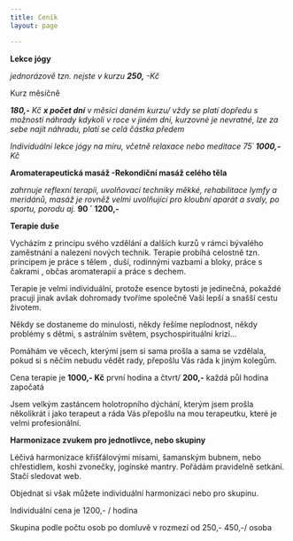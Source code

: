 ```yaml
---
title: Ceník
layout: page

---
```

**Lekce jógy** 

_jednorázově tzn. nejste v kurzu **250,** -Kč_

Kurz měsíčně 

 **_180,-_**  _Kč **x počet dní** v měsíci daném kurzu/ vždy se platí dopředu s možností náhrady kdykoli v roce v jiném dni, kurzovné je nevratné, lze za sebe najít náhradu, platí se celá částka předem_

_Individuální lekce jógy na míru, včetně relaxace nebo meditace 75´ **1000,-** Kč_

**Aromaterapeutická masáž -Rekondiční masáž celého těla**

_zahrnuje reflexní terapii, uvolňovací techniky měkké, rehabilitace lymfy a meridánů, masáž je rovněž velmi uvolňující pro kloubní aparát a svaly, po sportu, porodu aj._  **90 ´ 1200,-**

**Terapie duše** 

Vycházím z principu svého vzdělání a dalších kurzů v rámci bývalého zaměstnání a nalezení nových technik. Terapie probíhá celostně tzn. principem je práce s tělem , duší, rodinnými vazbami a bloky, práce s čakrami , občas aromaterapií a práce s dechem.

 Terapie je velmi individuální, protože esence bytosti je jedinečná, pokaždé pracuji jinak avšak dohromady tvoříme společně Vaši lepší a snašší cestu životem.

Někdy se dostaneme do minulosti, někdy řešíme neplodnost, někdy problémy s dětmi, s astrálním světem, psychospirituální krizí...

Pomáhám ve věcech, kterými jsem si sama prošla a sama se vzdělala, pokud si s něčím nebudu vědět rady, přepošlu Vás ráda k jiným kolegům.

Cena terapie je **1000,- Kč** první hodina a čtvrt/ **200,-** každá půl hodina započatá

Jsem velkým zastáncem holotropního dýchání, kterým jsem prošla několikrát i jako terapeut a ráda Vás přepošlu na mou terapeutku, které je velmi profesionální.

**Harmonizace zvukem pro jednotlivce, nebo skupiny**

Léčivá harmonizace křišťálovými mísami, šamanským bubnem, nebo chřestidlem, koshi zvonečky, jogínské mantry. Pořádám pravidelně setkání. Stačí sledovat web.

Objednat si však můžete individuální harmonizaci nebo pro skupinu. 

Individuální cena je 1200,- / hodina

Skupina podle počtu osob po domluvě v rozmezí od 250,- 450,-/ osoba